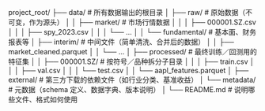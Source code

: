 project_root/
├── data/                         # 所有数据输出的根目录
│   ├── raw/                      # 原始数据（不可变，作为源头）
│   │   ├── market/               # 市场行情数据
│   │   │   ├── 000001.SZ.csv
│   │   │   ├── spy_2023.csv
│   │   │   └── …
│   │   └── fundamental/          # 基本面、财务报表等
│   ├── interim/                  # 中间文件（简单清洗、合并后的数据）
│   │   ├── market_cleaned.parquet
│   │   └── …
│   ├── processed/                # 最终训练／回测用的特征集
│   │   ├── 000001.SZ/            # 按符号／品种拆分子目录
│   │   │   ├── train.csv
│   │   │   ├── val.csv
│   │   │   └── test.csv
│   │   └── aapl_features.parquet
│   ├── external/                 # 第三方下载的依赖文件（如行业分类、基准收益）
│   └── metadata/                 # 元数据（schema 定义、数据字典、版本说明）
│       └── README.md             # 说明哪些文件、格式如何使用
